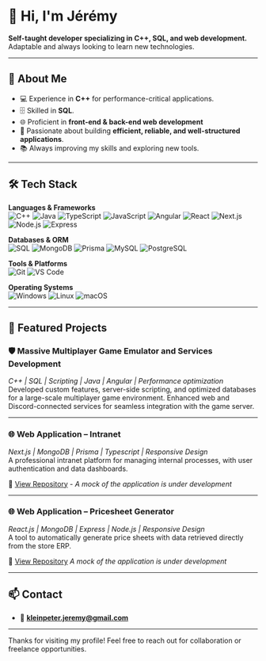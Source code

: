 # 👋 Hi, I'm Jérémy

**Self-taught developer specializing in C++, SQL, and web development.**  
Adaptable and always looking to learn new technologies.

---

## 🚀 About Me
- 💻 Experience in **C++** for performance-critical applications.
- 🗄️ Skilled in **SQL**.
- 🌐 Proficient in **front-end & back-end web development**
- 🎯 Passionate about building **efficient, reliable, and well-structured applications**.
- 📚 Always improving my skills and exploring new tools.

---

## 🛠️ Tech Stack

**Languages & Frameworks**  
![C++](https://img.shields.io/badge/C++-00599C?style=for-the-badge&logo=cplusplus&logoColor=white)
![Java](https://img.shields.io/badge/Java-007396?style=for-the-badge&logo=openjdk&logoColor=white)
![TypeScript](https://img.shields.io/badge/TypeScript-3178C6?style=for-the-badge&logo=typescript&logoColor=white)
![JavaScript](https://img.shields.io/badge/JavaScript-F7DF1E?style=for-the-badge&logo=javascript&logoColor=black)
![Angular](https://img.shields.io/badge/Angular-DD0031?style=for-the-badge&logo=angular&logoColor=white)
![React](https://img.shields.io/badge/React-61DAFB?style=for-the-badge&logo=react&logoColor=black)
![Next.js](https://img.shields.io/badge/Next.js-000000?style=for-the-badge&logo=nextdotjs&logoColor=white)
![Node.js](https://img.shields.io/badge/Node.js-339933?style=for-the-badge&logo=nodedotjs&logoColor=white)
![Express](https://img.shields.io/badge/Express-000000?style=for-the-badge&logo=express&logoColor=white)

**Databases & ORM**  
![SQL](https://img.shields.io/badge/SQL-025E8C?style=for-the-badge&logo=postgresql&logoColor=white)
![MongoDB](https://img.shields.io/badge/MongoDB-47A248?style=for-the-badge&logo=mongodb&logoColor=white)
![Prisma](https://img.shields.io/badge/Prisma-2D3748?style=for-the-badge&logo=prisma&logoColor=white)
![MySQL](https://img.shields.io/badge/MySQL-4479A1?style=for-the-badge&logo=mysql&logoColor=white)
![PostgreSQL](https://img.shields.io/badge/PostgreSQL-336791?style=for-the-badge&logo=postgresql&logoColor=white)

**Tools & Platforms**  
![Git](https://img.shields.io/badge/Git-F05032?style=for-the-badge&logo=git&logoColor=white)
![VS Code](https://img.shields.io/badge/VS%20Code-007ACC?style=for-the-badge&logo=visualstudiocode&logoColor=white)

**Operating Systems**  
![Windows](https://img.shields.io/badge/Windows-0078D6?style=for-the-badge&logo=windows&logoColor=white)
![Linux](https://img.shields.io/badge/Linux-FCC624?style=for-the-badge&logo=linux&logoColor=black)
![macOS](https://img.shields.io/badge/macOS-000000?style=for-the-badge&logo=apple&logoColor=white)

---

## 📂 Featured Projects

### 🛡️ **Massive Multiplayer Game Emulator and Services Development**
*C++ | SQL | Scripting | Java | Angular | Performance optimization*  
Developed custom features, server-side scripting, and optimized databases for a large-scale multiplayer game environment. Enhanced web and Discord-connected services for seamless integration with the game server.

---

### 🌐 **Web Application – Intranet**
*Next.js | MongoDB | Prisma | Typescript | Responsive Design*  
A professional intranet platform for managing internal processes, with user authentication and data dashboards.

🔗 [View Repository](#) - *A mock of the application is under development*

---

### 🌐 **Web Application – Pricesheet Generator**
*React.js | MongoDB | Express | Node.js | Responsive Design*  
A tool to automatically generate price sheets with data retrieved directly from the store ERP.

🔗 [View Repository](#) *A mock of the application is under development*

---

## 📫 Contact
- 📧 **kleinpeter.jeremy@gmail.com**

---

Thanks for visiting my profile! Feel free to reach out for collaboration or freelance opportunities.
